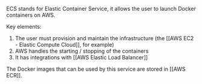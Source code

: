 ECS stands for Elastic Container Service, it allows the user to launch Docker containers on AWS.

Key elements:
1. The user must provision and maintain the infrastructure (the [[AWS EC2 - Elastic Compute Cloud]], for example)
2. AWS handles the starting / stopping of the containers
3. It has integrations with [[AWS Elastic Load Balancer]]

The Docker images that can be used by this service are stored in [[AWS ECR]].
